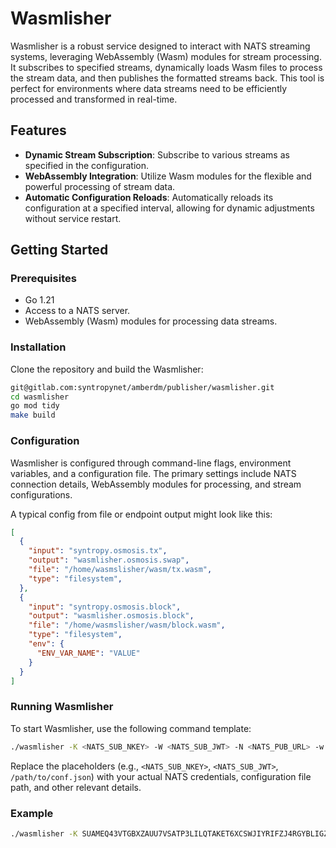 # Wasmlisher

Wasmlisher is a robust service designed to interact with NATS streaming systems, leveraging WebAssembly (Wasm) modules for stream processing. It subscribes to specified streams, dynamically loads Wasm files to process the stream data, and then publishes the formatted streams back. This tool is perfect for environments where data streams need to be efficiently processed and transformed in real-time.

## Features

- **Dynamic Stream Subscription**: Subscribe to various streams as specified in the configuration.
- **WebAssembly Integration**: Utilize Wasm modules for the flexible and powerful processing of stream data.
- **Automatic Configuration Reloads**: Automatically reloads its configuration at a specified interval, allowing for dynamic adjustments without service restart.

## Getting Started

### Prerequisites

- Go 1.21
- Access to a NATS server.
- WebAssembly (Wasm) modules for processing data streams.

### Installation

Clone the repository and build the Wasmlisher:

```bash
git@gitlab.com:syntropynet/amberdm/publisher/wasmlisher.git
cd wasmlisher
go mod tidy
make build
```

### Configuration

Wasmlisher is configured through command-line flags, environment variables, and a configuration file. The primary settings include NATS connection details, WebAssembly modules for processing, and stream configurations.

A typical config from file or endpoint output might look like this:

```json
[
  {
    "input": "syntropy.osmosis.tx",
    "output": "wasmlisher.osmosis.swap",
    "file": "/home/wasmslisher/wasm/tx.wasm",
    "type": "filesystem",
  },
  {
    "input": "syntropy.osmosis.block",
    "output": "wasmlisher.osmosis.block",
    "file": "/home/wasmslisher/wasm/block.wasm",
    "type": "filesystem",
    "env": {
      "ENV_VAR_NAME": "VALUE"
    }
  }
]
```

### Running Wasmlisher

To start Wasmlisher, use the following command template:

```bash
./wasmlisher -K <NATS_SUB_NKEY> -W <NATS_SUB_JWT> -N <NATS_PUB_URL> -w <NATS_PUB_JWT> -k <NATS_PUB_NKEY> -n <NATS_SUB_URL> --name "wasmlisher" --config "/path/to/conf.json" --cfInterval <CONFIG_RELOAD_INTERVAL> start
```

Replace the placeholders (e.g., `<NATS_SUB_NKEY>`, `<NATS_SUB_JWT>`, `/path/to/conf.json`) with your actual NATS credentials, configuration file path, and other relevant details.

### Example

```bash
./wasmlisher -K SUAMEQ43VTGBXZAUU7VSATP3LILQTAKET6XCSWJIYRIFZJ4RGYBLIGZXX -W exampleXAiOiJKV1QiLCJhbGciOiJlZDI1NTE5LW5rZXkifQ.eyJqdGkiOiJKUkJEV0hISEUzUE9PSTdNVVpQNlVJQ0NGTTZJQ1JRM0NGSVNUWFY1QUdXNjVPMjdJSkdRIiwiaWF0IjoxNzExNTI5NjgzLCJpc3MiOiJBRDVHUENaVVFLRVhaTlNMTEZaUklDVjIySE1QQlhCQ0NFV0c3TEdZQkRPRTJWN1ZBMlBBWjQzVyIsInN1YiI6IlVETFVWR0hFSVRRWEk1NkE3TFpNR0lDWVhUQVlGSVdZRTNYUEE0SFRWVk1IVUFaTVhJR1VOUUNGIiwibmF0cyI6eyJwdWIiOnt9LCJzdWIiOnt9LCJzdWJzIjotMSwiZGF0YSI6LTEsInBheWxvYWQiOi0xLCJ0eXBlIjoidXNlciIsInZlcnNpb24iOjJ9fQ.gLMxfYahCMX7wNwQrKm1rkhO4z2hMysEqm-hJjnyGBAb1LlUMFNfPQ_HfQAv0GUEkR9e8urlcJfwohHw2ZBkCA -N nats://europe-west3-gcp-dal-devnet-brokernode-cluster01.syntropynet.com -w exampleAiOiJKV1QiLCJhbGciOiJlZDI1NTE5LW5rZXkifQ.eyJqdGkiOiJVU1oyQkZJRk9PRjRFSlFXSjJTSVU --name "wasmlisher" --config "/path/config.json" --cfInterval 30 start
```